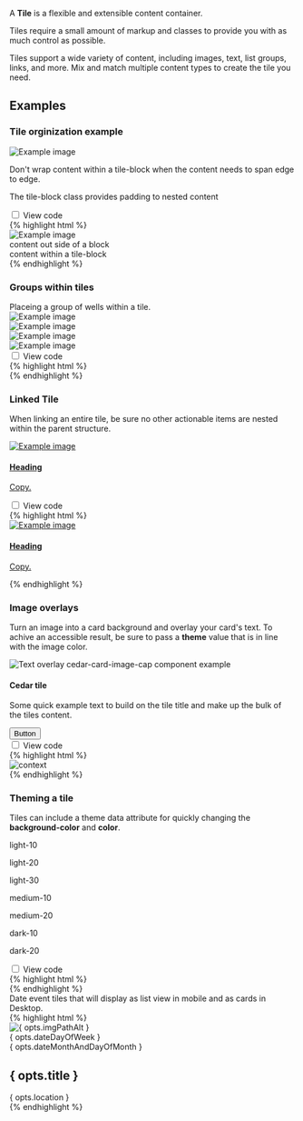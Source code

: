 <p>A <strong>Tile</strong> is a flexible and extensible content container.</p>
<p>Tiles require a small amount of markup and classes to provide you with as much control as possible.</p>
<p>Tiles support a wide variety of content, including images, text, list groups, links, and more. Mix and match multiple content types to create the tile you need.</p>
<h2>Examples</h2>

<article class="card vertical-push-lg">
    <section class="card-block card-block--top" data-theme="light-20">
        <h3 class="h4">Tile orginization example</h3>
    </section>
    <section class="card-block cedar-example">
        <section class="tile" data-example-id="tile-orginization">
            <div class="media-frame ratio-3-4 portrait center">
                <img src="http://placehold.it/320x150" alt="Example image">
            </div>
            <p>Don't wrap content within a tile-block when the content needs to span edge to edge.</p>
                <div class="tile-block text-xs-center">
                <p>The tile-block class provides padding to nested content</p>
                </div>
        </section>
    </section>
    <div class="code-toggle--control checkbox toggle-show-hide text-xs-right" data-theme="light-20">
        <input
            type="checkbox"
            value=""
            id="checkbox-tile-orginization"
            data-toggle="collapse"
            data-target="#tile-orginization"
        >
        <label for="checkbox-tile-orginization">View code</label>
    </div>
    <div class="collapse code-toggle--document" id="tile-orginization" data-theme="light-20">
    {% highlight html %}
    <section class="tile">
        <div class="media-frame ratio-3-4 portrait center">
            <img src="http://placehold.it/320x150" alt="Example image">
        </div>
        content out side of a block
        <div class="tile-block text-xs-center">
            content within a tile-block
        </div>
    </section>
    {% endhighlight %}
    </div>
</article>

<article class="card vertical-push-lg">
    <section class="card-block card-block--top" data-theme="light-20">
        <h3 class="h4">Groups within tiles</h3>
    </section>
    <section class="card-block">Placeing a group of wells within a tile.</section>
    <section class="card-block cedar-example">
        <section class="tile" data-example-id="groups-within-tiles">
            <section class="media-frame ratio-3-4 portrait center">
                <img src="http://placehold.it/320x150" alt="Example image">
            </section>
            <div class="group group-display-fixed">
                <div class="col-xs-4">
                    <section class="well">
                        <div class="media-frame ratio-3-4 portrait center">
                            <img src="http://placehold.it/320x150" alt="Example image">
                        </div>
                    </section>
                </div>
                <div class="col-xs-4">
                    <section class="well">
                        <div class="media-frame ratio-3-4 portrait center">
                            <img src="http://placehold.it/320x150" alt="Example image">
                        </div>
                    </section>
                </div>
                <div class="col-xs-4">
                    <section class="well">
                        <div class="media-frame ratio-3-4 portrait center">
                            <img src="http://placehold.it/320x150" alt="Example image">
                        </div>
                    </section>
                </div>
            </div>
        </section>
    </section>
    <div class="code-toggle--control checkbox toggle-show-hide text-xs-right" data-theme="light-20">
        <input
            type="checkbox"
            value=""
            id="checkbox-groups-within-tiles"
            data-toggle="collapse"
            data-target="#groups-within-tiles"
        >
        <label for="checkbox-groups-within-tiles">View code</label>
    </div>
    <div class="collapse code-toggle--document" id="groups-within-tiles" data-theme="light-20">
    {% highlight html %}
    <section class="tile">
            <section class="media-frame"></section>
            <div class="group group-display-fixed">
                <div class="col-xs-4">
                    <section class="well"></section>
                </div>
                <div class="col-xs-4">
                    <section class="well"></section>
                </div>
                <div class="col-xs-4">
                    <section class="well"></section>
                </div>
            </div>
    </section>
    {% endhighlight %}
    </div>
</article>

<article class="card vertical-push-lg">
    <section class="card-block card-block--top" data-theme="light-20">
        <h3 class="h4">Linked Tile</h3>
    </section>
    <section class="card-block"><p>When linking an entire tile, be sure no other actionable items are nested within the parent structure.</p></section>
    <section class="card-block cedar-example">
        <a href="#tile-as-an-anchor" class="tile" id="tile-as-an-anchor" data-example-id="linked-tile">
            <div class="media-frame ratio-3-4 portrait center">
                <img src="http://placehold.it/320x150" alt="Example image">
            </div>
            <div class="tile-block">
                <h4>Heading</h4>
                <p>Copy.</p>
            </div>
        </a>
    </section>
    <div class="code-toggle--control checkbox toggle-show-hide text-xs-right" data-theme="light-20">
        <input
            type="checkbox"
            value=""
            id="checkbox-linked-tile"
            data-toggle="collapse"
            data-target="#linked-tile"
        >
        <label for="checkbox-linked-tile">View code</label>
    </div>
    <div class="collapse code-toggle--document" id="linked-tile" data-theme="light-20">
    {% highlight html %}
    <a href="#tile-as-an-anchor" class="tile" id="tile-as-an-anchor">
        <div class="media-frame ratio-3-4 portrait center">
            <img src="http://placehold.it/320x150" alt="Example image">
        </div>
        <div class="tile-block">
            <h4>Heading</h4>
            <p>Copy.</p>
        </div>
    </a>
    {% endhighlight %}
    </div>
</article>

<article class="card vertical-push-lg">
    <section class="card-block card-block--top" data-theme="light-20">
        <h3 class="h4">Image overlays</h3>
    </section>
    <section class="card-block">
        <p>Turn an image into a card background and overlay your card's text. To achive an accessible result, be sure to pass a <strong>theme</strong> value that is in line with the image color.</p>
    </section>
    <section class="card-block cedar-example">
        <section class="tile" data-theme="dark-10" data-example-id="image-overlays">
            <div class="media-frame ratio-3-4 portrait center">
                <img src="http://www.rei.com/content/landing-pages/lets-camp/img/mark/lead.jpg" alt="Text overlay cedar-card-image-cap component example">
            </div>
            <div class="tile-block media-overlay">
                <h4>Cedar tile</h4>
                <p>Some quick example text to build on the tile title and make up the bulk of the tiles content.</p>
                <button class="btn btn-primary">Button</button>
            </div>
        </section>
    </section>
    <div class="code-toggle--control checkbox toggle-show-hide text-xs-right" data-theme="light-20">
        <input
            type="checkbox"
            value=""
            id="checkbox-image-overlays"
            data-toggle="collapse"
            data-target="#image-overlays"
        >
        <label for="checkbox-image-overlays">View code</label>
    </div>
    <div class="collapse code-toggle--document" id="image-overlays" data-theme="light-20">
    {% highlight html %}
    <section class="tile" data-theme="dark-10">
        <div class="media-frame ratio-3-4 portrait center">
            <img src="img-path" alt="context">
        </div>
        <div class="tile-block media-overlay">
        </div>
    </section>
    {% endhighlight %}
    </div>
</article>

<article class="card vertical-push-lg">
    <section class="card-block card-block--top" data-theme="light-20"><h3 class="h4">Theming a tile</h3></section>
    <section class="card-block"><p>Tiles can include a theme data attribute for quickly changing the <strong>background-color</strong> and <strong>color</strong>.</p></section>
    <section class="card-block cedar-example">
        <div class="group group-display-fixed" data-example-id="card-background-variants" data-example-id="theming-a-tile">
            <div class="col-sm-3">
                <section class="tile" data-theme='light-10'>
                    <div class="tile-block">
                        <p>light-10</p>
                    </div>
                </section>
            </div>
            <div class="col-sm-3">
                <section class="tile" data-theme='light-20'>
                    <div class="tile-block">
                        <p>light-20</p>
                    </div>
                </section>
            </div>
            <div class="col-sm-3">
                <section class="tile" data-theme='light-30'>
                    <div class="tile-block">
                        <p>light-30</p>
                    </div>
                </section>
            </div>
            <div class="col-sm-3">
                <section class="tile" data-theme='medium-10'>
                    <div class="tile-block">
                        <p>medium-10</p>
                    </div>
                </section>
            </div>
            <div class="col-sm-3">
                <section class="tile" data-theme='medium-20'>
                    <div class="tile-block">
                        <p>medium-20</p>
                    </div>
                </section>
            </div>
            <div class="col-sm-3">
                <section class="tile" data-theme='dark-10'>
                    <div class="tile-block">
                        <p>dark-10</p>
                    </div>
                </section>
            </div>
            <div class="col-sm-3">
                <section class="tile" data-theme='dark-20'>
                    <div class="tile-block">
                        <p>dark-20</p>
                    </div>
                </section>
            </div>
        </div>
    </section>
    <div class="code-toggle--control checkbox toggle-show-hide text-xs-right" data-theme="light-20">
        <input
            type="checkbox"
            value=""
            id="checkbox-theming-a-tile"
            data-toggle="collapse"
            data-target="#theming-a-tile"
        >
        <label for="checkbox-theming-a-tile">View code</label>
    </div>
    <div class="collapse code-toggle--document" id="theming-a-tile" data-theme="light-20">
    {% highlight html %}
    <section class="tile" data-theme='light-20'>
        <div class="tile-block"></div>
    </section>
    {% endhighlight %}
    </div>
</article>

<cdr-card-docs example-title="Event date tile cards" element-id="dateTileCard">
    <yield to="example-description">Date event tiles that will display as list view in mobile and as cards in Desktop.</yield>
    <yield to="example">
        <section class="group group-display-fixed flex-grow-none group-gutter-sm-open-10"> 
            <cdr-tile-event-aggregator
                img-path="http://placehold.it/320x150"
                img-path-alt="an image"
                date-day-of-week="Sat"
                date-month-and-day-of-month="Oct 26"
                title="This is the event you have been waiting for"
                location="Seattle &mdash; 9:30AM"
                class="col-sm-4 col-md-4 col-lg-3"
            ></cdr-tile-event-aggregator>
            <cdr-tile-event-aggregator
                img-path="http://placehold.it/320x150"
                img-path-alt="an image"
                date-day-of-week="Sat"
                date-month-and-day-of-month="Oct 26"
                title="This is the event you have been waiting for"
                location="Seattle &mdash; 9:30AM"
                class="col-sm-4 col-md-4 col-lg-3"
            ></cdr-tile-event-aggregator>
            <cdr-tile-event-aggregator
                img-path="http://placehold.it/320x150"
                img-path-alt="an image"
                date-day-of-week="Sat"
                date-month-and-day-of-month="Oct 26"
                title="This is the event you have been waiting for"
                location="Seattle &mdash; 9:30AM"
                class="col-sm-4 col-md-4 col-lg-3"
            ></cdr-tile-event-aggregator>
            <cdr-tile-event-aggregator
                img-path="http://placehold.it/320x150"
                img-path-alt="an image"
                date-day-of-week="Sat"
                date-month-and-day-of-month="Oct 26"
                title="This is the event you have been waiting for"
                location="Seattle &mdash; 9:30AM"
                class="col-sm-4 col-md-4 col-lg-3"
            ></cdr-tile-event-aggregator>
        </section>
    </yield>
    <yield to="codeblock">
        {% highlight html %}
        <cdr-tile-event-aggregator
            img-path=""
            img-path-alt=""
            date-day-of-week=""
            date-month-and-day-of-month=""
            title=""
            location=""
            class=""
        >
            <section class="tile">
                <div class="hidden-xs media-frame ratio-3-4 portrait center">
                    <img src="{ opts.imgPath }" alt="{ opts.imgPathAlt }">
                </div>
                <div class="group group-display-fixed event_wrapper">
                    <div class="event__date text-uppercase">
                        <div class="h2 event__date--title">{ opts.dateDayOfWeek }</div>
                        <div class="text-muted">{ opts.dateMonthAndDayOfMonth }</div>
                    </div>
                    <div class="col-xs-8 col-sm-7">
                        <div class="event__content">
                            <!--the heading value needs to be conditional so we can be sure to deliver an accessible component-->
                            <h2 class="h4 event__date--title">{ opts.title }</h2>
                            <div class="location text-muted">{ opts.location }</div>
                        </div>
                    </div>
                </div>
            </section>
        </cdr-tile-event-aggregator>
        {% endhighlight %}
    </yield>
</cdr-card-docs>
